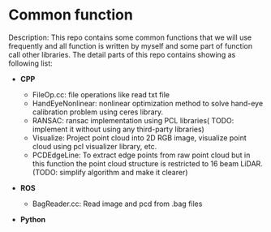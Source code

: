 # Common function

Description: This repo contains some common functions that we will use frequently and all function is written by myself and some part of function call other libraries. The detail parts of this repo contains showing as following list:

- **CPP**

  - FileOp.cc: file operations like read txt file
  - HandEyeNonlinear: nonlinear optimization method to solve hand-eye calibration problem using ceres library.
  - RANSAC: ransac implementation using PCL libraries( TODO: implement it without using any third-party libraries)
  - Visualize: Project point cloud into 2D RGB image, visualize point cloud using pcl visualizer library, etc.
  - PCDEdgeLine:  To extract edge points from raw point cloud but in this function the point cloud structure is restricted to 16 beam LiDAR.(TODO: simplify algorithm and make it clearer)

- **ROS**

  - BagReader.cc: Read image and pcd from .bag files 

- **Python**

  





